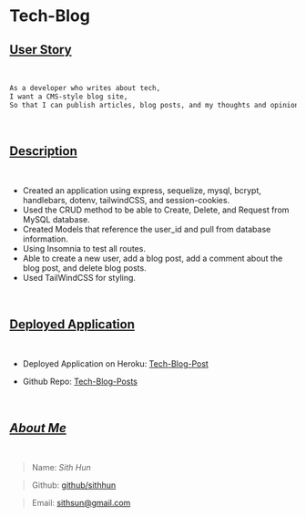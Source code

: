# Tech-Blog

## <ins>**User Story**</ins>

<br>

```md
As a developer who writes about tech,
I want a CMS-style blog site,
So that I can publish articles, blog posts, and my thoughts and opinions.
```
<br>

## <ins>**Description**</ins>
<br>

* Created an application using express, sequelize, mysql, bcrypt, handlebars, dotenv, tailwindCSS, and session-cookies.
* Used the CRUD method to be able to Create, Delete, and Request from MySQL database.
* Created Models that reference the user_id and pull from database information.
* Using Insomnia to test all routes.
* Able to create a new user, add a blog post, add a comment about the blog post, and delete blog posts.
* Used TailWindCSS for styling.

<br>

## <ins>**Deployed Application**</ins>
<br>

* Deployed Application on Heroku: [Tech-Blog-Post](https://shielded-crag-55388-ba89262db419.herokuapp.com/)

* Github Repo: [Tech-Blog-Posts](https://github.com/SithHun/tech-blog-post)

<br>

## <ins>*About Me*</ins>
<br>

> Name: *Sith Hun*

> Github: [github/sithhun](https://github.com/SithHun/)

> Email: [sithsun@gmail.com](mailto:sithsun@gmail.com)

